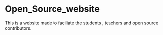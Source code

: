 # Open_Source_website
This is a website made to faciliate the students , teachers and open source contributors.
